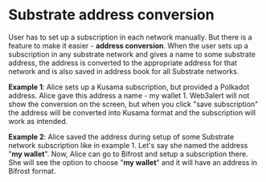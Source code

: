 # Substrate address conversion

User has to set up a subscription in each network manually. But there is a feature to make it easier - **address conversion**. When the user sets up a subscription in any substrate network and gives a name to some substrate address, the address is converted to the appropriate address for that network and is also saved in address book for all Substrate networks.

**Example 1**: Alice sets up a Kusama subscription, but provided a Polkadot address. Alice gave this address a name - my wallet 1. Web3alert will not show the conversion on the screen, but when you click "save subscription" the address will be converted into Kusama format and the subscription will work as intended.

**Example 2**: Alice saved the address during setup of some Substrate network subscription like in example 1. Let's say she named the address "**my wallet**". Now, Alice can go to Bifrost and setup a subscription there. She will see the option to choose "**my wallet**" and it will have an address in Bifrost format.
